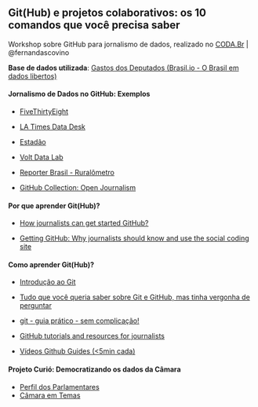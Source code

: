 ## Git(Hub) e projetos colaborativos: os 10 comandos que você precisa saber 

Workshop sobre GitHub para jornalismo de dados, realizado no [CODA.Br](https://coda.escoladedados.org) | @fernandascovino

**Base de dados utilizada**: [Gastos dos Deputados (Brasil.io - O Brasil em dados libertos)](https://brasil.io/dataset/gastos-deputados/cota_parlamentar?search=&numano=2018&nummes=&datemissao=&txnomeparlamentar=&sgpartido=&sguf=RJ&txtdescricao=&txtcnpjcpf=&txtfornecedor=&vlrliquido=)

#### Jornalismo de Dados no GitHub: Exemplos 

+ [FiveThirtyEight](https://github.com/fivethirtyeight/data)

+ [LA Times Data Desk](https://github.com/datadesk) 

+ [Estadão](https://github.com/estadao) 

+ [Volt Data Lab](https://github.com/voltdatalab) 

+ [Reporter Brasil - Ruralômetro](https://github.com/Reporter-Brasil/Ruralometro)

+ [GitHub Collection: Open Journalism](https://github.com/collections/open-journalism) 

#### Por que aprender Git(Hub)? 

+ [How journalists can get started GitHub?](https://ijnet.org/en/story/how-journalists-can-get-started-github)

+ [Getting GitHub: Why journalists should know and use the social coding site](https://knightlab.northwestern.edu/2013/06/13/getting-github-why-journalists-should-know-and-use-the-social-coding-site/)

#### Como aprender Git(Hub)? 

+ [Introdução ao Git](https://www.dadosaleatorios.com.br/post/introdu%C3%A7%C3%A3o-ao-git/) 

+ [Tudo que você queria saber sobre Git e GitHub, mas tinha vergonha de perguntar](https://tableless.com.br/tudo-que-voce-queria-saber-sobre-git-e-github-mas-tinha-vergonha-de-perguntar/) 

+ [git - guia prático - sem complicação!](http://rogerdudler.github.com/git-guide)

+ [GitHub tutorials and resources for journalists](https://www.poynter.org/news/github-tutorials-and-resources-journalists)

+ [Vídeos Github Guides (<5min cada)](https://www.youtube.com/githubguides) 

#### Projeto Curió: Democratizando os dados da Câmara

+ [Perfil dos Parlamentares](http://35.192.83.177:5001/)
+ [Câmara em Temas](http://35.192.83.177:5000/)
